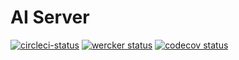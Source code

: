 # AI Server

[![circleci-status][circleci-status]][circleci-link]
[![wercker status][wercker-status]][wercker-link]
[![codecov status][codecov-status]][codecov-link]

[circleci-status]: https://circleci.com/gh/kiksworks/ai-server.svg?style=svg&circle-token=03edaeca14f4d22909b7bdebc46af5cf5acaac03
[circleci-link]:  https://circleci.com/gh/kiksworks/ai-server
[wercker-status]: https://app.wercker.com/status/292309c929204910db10ef05b4900f39/s/master
[wercker-link]:   https://app.wercker.com/project/byKey/292309c929204910db10ef05b4900f39
[codecov-status]: https://codecov.io/gh/kiksworks/ai-server/branch/master/graph/badge.svg?token=lvcZAGIt5W
[codecov-link]:   https://codecov.io/gh/kiksworks/ai-server
